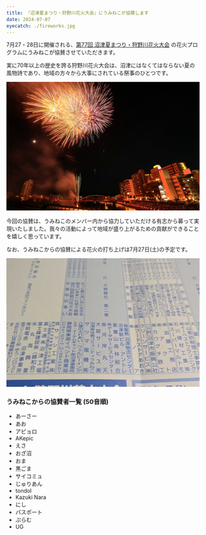 ```yaml
---
title: 『沼津夏まつり・狩野川花火大会』にうみねこが協賛します
date: 2024-07-07
eyecatch: ./fireworks.jpg
---
```


7月27・28日に開催される、[第77回 沼津夏まつり・狩野川花火大会](https://numazukanko.jp/event/50051) の花火プログラムにうみねこが協賛させていただきます。

実に70年以上の歴史を誇る狩野川花火大会は、沼津にはなくてはならない夏の風物詩であり、地域の方々から大事にされている祭事のひとつです。

![](./fireworks.jpg)

今回の協賛は、うみねこのメンバー内から協力していただける有志から募って実現いたしました。我々の活動によって地域が盛り上がるための貢献ができることを嬉しく思っています。

なお、うみねこからの協賛による花火の打ち上げは7月27日(土)の予定です。

![](./program.jpg)

### うみねこからの協賛者一覧 (50音順)

* あーさー
* あお
* アピョロ
* AKepic
* えさ
* おざ沼
* おま
* 黒ごま
* サイコミュ
* じゅりあん
* tondol
* Kazuki Nara
* にし
* パスポート
* ぷらむ
* UG
